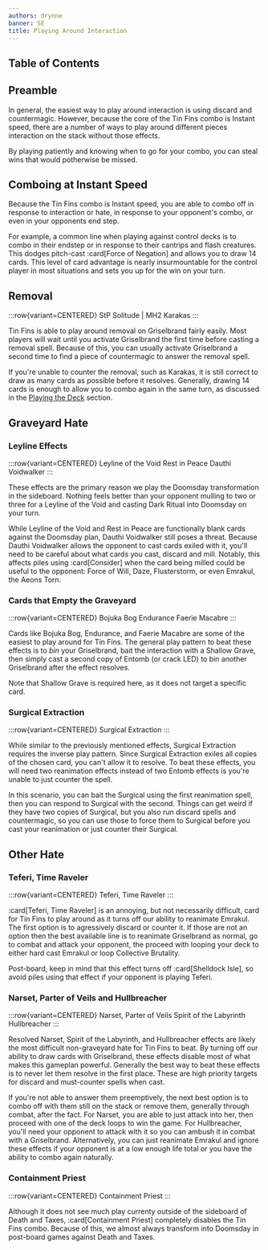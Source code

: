 ```yaml
---
authors: drynne
banner: SE
title: Playing Around Interaction
---
```


## Table of Contents

## Preamble

In general, the easiest way to play around interaction is using discard and
countermagic. However, because the core of the Tin Fins combo is Instant speed,
there are a number of ways to play around different pieces interaction on the
stack without those effects.

By playing patiently and knowing when to go for your combo, you can steal wins
that would potherwise be missed.

## Comboing at Instant Speed

Because the Tin Fins combo is Instant speed, you are able to combo off in
response to interaction or hate, in response to your opponent's combo, or even
in your opponents end step.

For example, a common line when playing against control decks is to combo in
their endstep or in response to their cantrips and flash creatures. This dodges
pitch-cast :card[Force of Negation] and allows you to draw 14 cards. This level
of card advantage is nearly insurmountable for the control player in most
situations and sets you up for the win on your turn.

## Removal

:::row{variant=CENTERED}
StP
Solitude | MH2
Karakas
:::

Tin Fins is able to play around removal on Griselbrand fairly easily. Most
players will wait until you activate Griselbrand the first time before casting a
removal spell. Because of this, you can usually activate Griselbrand a second
time to find a piece of countermagic to answer the removal spell.

If you're unable to counter the removal, such as Karakas, it is still correct to
draw as many cards as possible before it resolves. Generally, drawing 14 cards
is enough to allow you to combo again in the same turn, as discussed in the
[Playing the Deck](/entombsday/gameplay) section.

## Graveyard Hate

### Leyline Effects

:::row{variant=CENTERED}
Leyline of the Void
Rest in Peace
Dauthi Voidwalker
:::

These effects are the primary reason we play the Doomsday transformation in the
sideboard. Nothing feels better than your opponent mulling to two or three for a
Leyline of the Void and casting Dark Ritual into Doomsday on your turn.

While Leyline of the Void and Rest in Peace are functionally blank cards against
the Doomsday plan, Dauthi Voidwalker still poses a threat. Because Dauthi
Voidwalker allows the opponent to cast cards exiled with it, you'll need to be
careful about what cards you cast, discard and mill. Notably, this affects piles
using :card[Consider] when the card being milled could be useful to the
opponent: Force of Will, Daze, Flusterstorm, or even Emrakul, the Aeons Torn.

### Cards that Empty the Graveyard

:::row{variant=CENTERED}
Bojuka Bog
Endurance
Faerie Macabre
:::

Cards like Bojuka Bog, Endurance, and Faerie Macabre are some of the easiest to
play around for Tin Fins. The general play pattern to beat these effects is to
_bin_ your Griselbrand, bait the interaction with a Shallow Grave, then simply
cast a second copy of Entomb (or crack LED) to bin another Griselbrand after the
effect resolves.

Note that Shallow Grave is required here, as it does not target a specific card.

### Surgical Extraction

:::row{variant=CENTERED}
Surgical Extraction
:::

While similar to the previously mentioned effects, Surgical Extraction requires
the inverse play pattern. Since Surgical Extraction exiles all copies of the
chosen card, you can't allow it to resolve. To beat these effects, you will need
two reanimation effects instead of two Entomb effects is you're unable to just
counter the spell.

In this scenario, you can bait the Surgical using the first reanimation spell,
then you can respond to Surgical with the second. Things can get weird if they
have two copies of Surgical, but you also run discard spells and countermagic,
so you can use those to force them to Surgical before you cast your reanimation
or just counter their Surgical.

## Other Hate

### Teferi, Time Raveler

:::row{variant=CENTERED}
Teferi, Time Raveler
:::

:card[Teferi, Time Raveler] is an annoying, but not necessarily difficult, card
for Tin Fins to play around as it turns off our ability to reanimate Emrakul.
The first option is to agressively discard or counter it. If those are not an
option then the best available line is to reanimate Griselbrand as normal, go to
combat and attack your opponent, the proceed with looping your deck to either
hard cast Emrakul or loop Collective Brutality.

Post-board, keep in mind that this effect turns off :card[Shelldock Isle], so
avoid piles using that effect if your opponent is playing Teferi.

### Narset, Parter of Veils and Hullbreacher

:::row{variant=CENTERED}
Narset, Parter of Veils
Spirit of the Labyrinth
Hullbreacher
:::

Resolved Narset, Spirit of the Labyrinth, and Hullbreacher effects are likely
the most difficult non-graveyard hate for Tin Fins to beat. By turning off our
ability to draw cards with Griselbrand, these effects disable most of what makes
this gameplan powerful. Generally the best way to beat these effects is to never
let them resolve in the first place. These are high priority targets for discard
and must-counter spells when cast.

If you're not able to answer them preemptively, the next best option is to combo
off with them still on the stack or remove them, generally through combat, after
the fact. For Narset, you are able to just attack into her, then proceed with
one of the deck loops to win the game. For Hullbreacher, you'll need your
opponent to attack with it so you can ambush it in combat with a Griselbrand.
Alternatively, you can just reanimate Emrakul and ignore these effects if your
opponent is at a low enough life total or you have the ability to combo again
naturally.

### Containment Priest

:::row{variant=CENTERED}
Containment Priest
:::

Although it does not see much play currenty outside of the sideboard of Death
and Taxes, :card[Containment Priest] completely disables the Tin Fins combo.
Because of this, we almost always transform into Doomsday in post-board games
against Death and Taxes.

